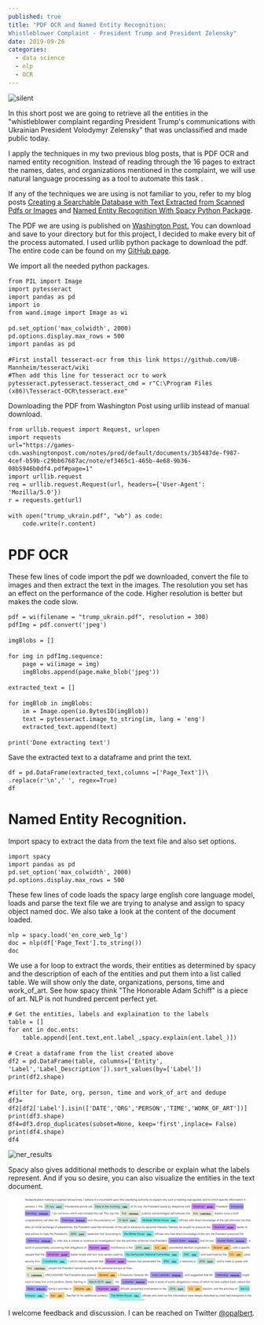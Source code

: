 ```yaml
---
published: true
title: "PDF OCR and Named Entity Recognition: 
Whistleblower Complaint - President Trump and President Zelensky"
date: 2019-09-26
categories:
  - data science
  - nlp
  - OCR
---
```


![silent](https://i.imgur.com/6hHnRGT.jpg)

In this short post we are going to retrieve all the entities in the "whistleblower complaint regarding President Trump's communications with Ukrainian President Volodymyr Zelensky" that was unclassified and made public today.

I apply the techniques in my two previous blog posts, that is PDF OCR and named entity recognition. Instead of reading through the 16 pages to extract the names, dates, and organizations mentioned in the complaint, we will use natural language processing as a tool to automate this task . 

<!--more-->

If any of the techniques we are using is not familiar to you, refer to my blog posts [Creating a Searchable Database with Text Extracted from Scanned Pdfs or Images](https://opokualbert.com/post.html#ocr) and [Named Entity Recognition With Spacy Python Package](https://opokualbert.com/post.html#spacy_ner).

The PDF we are using is published on [Washington Post.](https://www.washingtonpost.com/context/read-the-whistleblower-complaint-regarding-president-trump-s-communications-with-ukrainian-president-volodymyr-zelensky/4b9e0ca5-3824-467f-b1a3-77f2d4ee16aa/) You can download and save to your directory but for this project, I decided to make every bit of the process automated. I used urllib python package to download the pdf. The entire code can be found on my [GitHub page](https://github.com/opokualbert/PDF-OCR-and-Named-Entity-Recognition).


We import all the needed python packages.


```
from PIL import Image
import pytesseract
import pandas as pd
import io
from wand.image import Image as wi

pd.set_option('max_colwidth', 2000)
pd.options.display.max_rows = 500
import pandas as pd

#First install tesseract-ocr from this link https://github.com/UB-Mannheim/tesseract/wiki
#Then add this line for tesseract ocr to work
pytesseract.pytesseract.tesseract_cmd = r"C:\Program Files (x86)\Tesseract-OCR\tesseract.exe"
```

Downloading the PDF from Washington Post using urllib instead of manual download.  

```
from urllib.request import Request, urlopen 
import requests  
url="https://games-cdn.washingtonpost.com/notes/prod/default/documents/3b5487de-f987-4cef-b59b-c29bb67687ac/note/ef3465c1-465b-4e68-9b36-08b5946b0df4.pdf#page=1"  
import urllib.request  
req = urllib.request.Request(url, headers={'User-Agent': 'Mozilla/5.0'})  
r = requests.get(url)

with open("trump_ukrain.pdf", "wb") as code:
    code.write(r.content)
```

# PDF OCR

These few lines of code import the pdf we downloaded, convert the file to images and then extract the text in the images. The resolution you set has an effect on the performance of the code. Higher resolution is better but makes the code slow.


```
pdf = wi(filename = "trump_ukrain.pdf", resolution = 300)
pdfImg = pdf.convert('jpeg')

imgBlobs = []

for img in pdfImg.sequence:
    page = wi(image = img)
    imgBlobs.append(page.make_blob('jpeg'))

extracted_text = []

for imgBlob in imgBlobs:
    im = Image.open(io.BytesIO(imgBlob))
    text = pytesseract.image_to_string(im, lang = 'eng')
    extracted_text.append(text)

print('Done extracting text')
```

Save the extracted text to a dataframe and print the text.

```
df = pd.DataFrame(extracted_text,columns =['Page_Text'])\
.replace(r'\n',' ', regex=True)
df
```

# Named Entity Recognition.

Import spacy to extract the data from the text file and also set options.

```
import spacy
import pandas as pd
pd.set_option('max_colwidth', 2000)
pd.options.display.max_rows = 500
```

These few lines of code loads the spacy large english core language model, loads and parse the text file we are trying to analyse and assign to spacy object named doc. We also take a look at the content of the document loaded. 

```
nlp = spacy.load('en_core_web_lg')
doc = nlp(df['Page_Text'].to_string())
doc
```

We use a for loop to extract the words, their entities as determined by spacy and the description of each of the entities and put them into a list called table. We will show only the date, organizations, persons, time and work_of_art. See how spacy think "The Honorable Adam Schiff" is a piece of art. NLP is not hundred percent perfect yet.

```
# Get the entities, labels and explaination to the labels
table = []
for ent in doc.ents:
    table.append([ent.text,ent.label_,spacy.explain(ent.label_)])
    
# Creat a dataframe from the list created above
df2 = pd.DataFrame(table, columns=['Entity', 'Label','Label_Description']).sort_values(by=['Label'])
print(df2.shape)

#filter for Date, org, person, time and work_of_art and dedupe
df3= df2[df2['Label'].isin(['DATE','ORG','PERSON','TIME','WORK_OF_ART'])]
print(df3.shape)
df4=df3.drop_duplicates(subset=None, keep='first',inplace= False)
print(df4.shape)
df4
```

![ner_results](https://i.imgur.com/D4Amz4Z.jpg)


Spacy also gives additional methods to describe or explain what the labels represent. And if you so desire, you can also visualize the entities in the text document.

![displacy](https://github.com/opokualbert/PDF-OCR-and-Named-Entity-Recognition/blob/master/entity_displacy.JPG?raw=true)



I welcome feedback and discussion. I can be reached on Twitter [@opalbert](https://twitter.com/opalbert).
